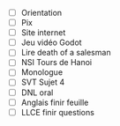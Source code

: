 
- [ ] Orientation
- [ ] Pix
- [ ] Site internet
- [ ] Jeu vidéo Godot
- [ ] Lire death of a salesman
- [ ] NSI Tours de Hanoi
- [ ] Monologue
- [ ] SVT Sujet 4
- [ ] DNL oral
- [ ] Anglais finir feuille
- [ ] LLCE finir questions